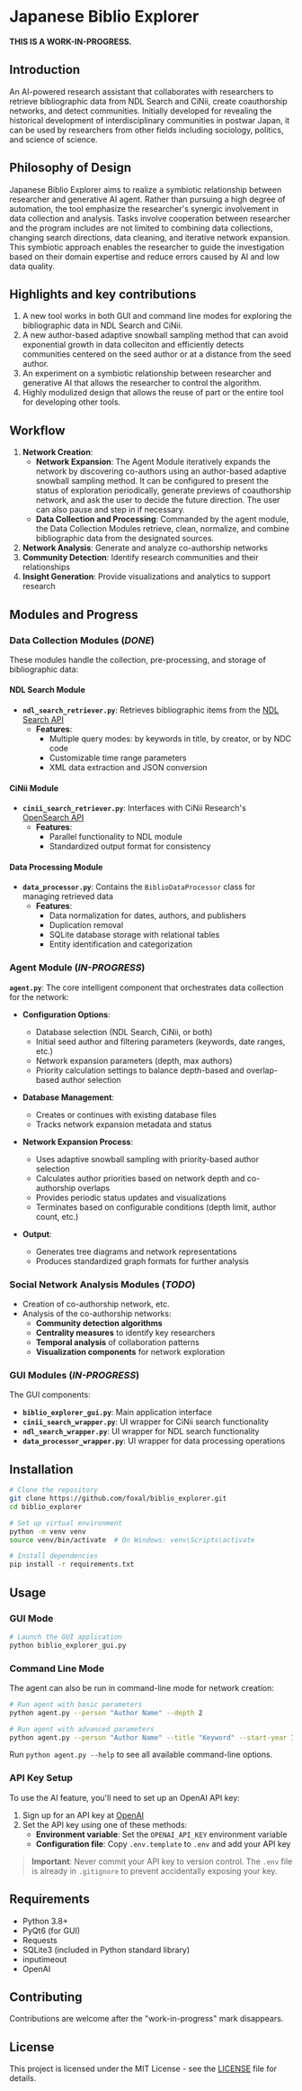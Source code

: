 # Japanese Biblio Explorer

**THIS IS A WORK-IN-PROGRESS.**

## Introduction

An AI-powered research assistant that collaborates with researchers to retrieve bibliographic data from NDL Search and CiNii, create coauthorship networks, and detect communities. Initially developed for revealing the historical development of interdisciplinary communities in postwar Japan, it can be used by researchers from other fields including sociology, politics, and science of science.

## Philosophy of Design

Japanese Biblio Explorer aims to realize a symbiotic relationship between researcher and generative AI agent. Rather than pursuing a high degree of automation, the tool emphasize the researcher's synergic involvement in data collection and analysis. Tasks involve cooperation between researcher and the program includes are not limited to combining data collections, changing search directions, data cleaning, and iterative network expansion. This symbiotic approach enables the researcher to guide the investigation based on their domain expertise and reduce errors caused by AI and low data quality.

## Highlights and key contributions

1. A new tool works in both GUI and command line modes for exploring the bibliographic data in NDL Search and CiNii.
2. A new author-based adaptive snowball sampling method that can avoid exponential growth in data colleciton and efficiently detects communities centered on the seed author or at a distance from the seed author.
3. An experiment on a symbiotic relationship between researcher and generative AI that allows the researcher to control the algorithm.
4. Highly modulized design that allows the reuse of part or the entire tool for developing other tools.

## Workflow

1. **Network Creation**:
   - **Network Expansion**: The Agent Module iteratively expands the network by discovering co-authors using an author-based adaptive snowball sampling method. It can be configured to present the status of exploration periodically, generate previews of coauthorship network, and ask the user to decide the future direction. The user can also pause and step in if necessary.
   - **Data Collection and Processing**: Commanded by the agent module, the Data Collection Modules retrieve, clean, normalize, and combine bibliographic data from the designated sources.
2. **Network Analysis**: Generate and analyze co-authorship networks
3. **Community Detection**: Identify research communities and their relationships
4. **Insight Generation**: Provide visualizations and analytics to support research

## Modules and Progress

### Data Collection Modules (*DONE*)

These modules handle the collection, pre-processing, and storage of bibliographic data:

#### NDL Search Module
- **`ndl_search_retriever.py`**: Retrieves bibliographic items from the [NDL Search API](https://ndlsearch.ndl.go.jp/help/api/specifications)
  - **Features**:
    - Multiple query modes: by keywords in title, by creator, or by NDC code
    - Customizable time range parameters
    - XML data extraction and JSON conversion

#### CiNii Module
- **`cinii_search_retriever.py`**: Interfaces with CiNii Research's [OpenSearch API](https://support.nii.ac.jp/ja/cir/r_opensearch)
  - **Features**:
    - Parallel functionality to NDL module
    - Standardized output format for consistency

#### Data Processing Module
- **`data_processor.py`**: Contains the `BiblioDataProcessor` class for managing retrieved data
  - **Features**:
    - Data normalization for dates, authors, and publishers
    - Duplication removal
    - SQLite database storage with relational tables
    - Entity identification and categorization

### Agent Module (*IN-PROGRESS*)

**`agent.py`**: The core intelligent component that orchestrates data collection for the network:

- **Configuration Options**:
  - Database selection (NDL Search, CiNii, or both)
  - Initial seed author and filtering parameters (keywords, date ranges, etc.)
  - Network expansion parameters (depth, max authors)
  - Priority calculation settings to balance depth-based and overlap-based author selection

- **Database Management**:
  - Creates or continues with existing database files
  - Tracks network expansion metadata and status

- **Network Expansion Process**:
  - Uses adaptive snowball sampling with priority-based author selection
  - Calculates author priorities based on network depth and co-authorship overlaps
  - Provides periodic status updates and visualizations
  - Terminates based on configurable conditions (depth limit, author count, etc.)

- **Output**:
  - Generates tree diagrams and network representations
  - Produces standardized graph formats for further analysis

### Social Network Analysis Modules (*TODO*)
- Creation of co-authorship network, etc.
- Analysis of the co-authorship networks:
  - **Community detection algorithms**
  - **Centrality measures** to identify key researchers
  - **Temporal analysis** of collaboration patterns
  - **Visualization components** for network exploration

### GUI Modules (*IN-PROGRESS*)
The GUI components:
  - **`biblio_explorer_gui.py`**: Main application interface
  - **`cinii_search_wrapper.py`**: UI wrapper for CiNii search functionality
  - **`ndl_search_wrapper.py`**: UI wrapper for NDL search functionality
  - **`data_processor_wrapper.py`**: UI wrapper for data processing operations

## Installation

```bash
# Clone the repository
git clone https://github.com/foxal/biblio_explorer.git
cd biblio_explorer

# Set up virtual environment
python -m venv venv
source venv/bin/activate  # On Windows: venv\Scripts\activate

# Install dependencies
pip install -r requirements.txt
```

## Usage

### GUI Mode
```bash
# Launch the GUI application
python biblio_explorer_gui.py
```

### Command Line Mode
The agent can also be run in command-line mode for network creation:

```bash
# Run agent with basic parameters
python agent.py --person "Author Name" --depth 2

# Run agent with advanced parameters
python agent.py --person "Author Name" --title "Keyword" --start-year 1950 --end-year 2020 --database CiNii --depth 3 --max-authors 100
```

Run `python agent.py --help` to see all available command-line options.

### API Key Setup

To use the AI feature, you'll need to set up an OpenAI API key:

1. Sign up for an API key at [OpenAI](https://platform.openai.com/)
2. Set the API key using one of these methods:
   - **Environment variable**: Set the `OPENAI_API_KEY` environment variable
   - **Configuration file**: Copy `.env.template` to `.env` and add your API key

> **Important**: Never commit your API key to version control. The `.env` file is already in `.gitignore` to prevent accidentally exposing your key.

## Requirements

- Python 3.8+
- PyQt6 (for GUI)
- Requests
- SQLite3 (included in Python standard library)
- inputimeout
- OpenAI

## Contributing

Contributions are welcome after the "work-in-progress" mark disappears.

## License

This project is licensed under the MIT License - see the [LICENSE](LICENSE) file for details.
